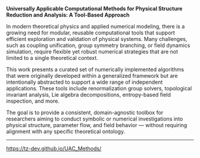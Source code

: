 **Universally Applicable Computational Methods for Physical Structure Reduction and Analysis: A Tool-Based Approach**

In modern theoretical physics and applied numerical modeling, there is a growing need for modular, reusable computational tools that support efficient exploration and validation of physical systems. Many challenges, such as coupling unification, group symmetry branching, or field dynamics simulation, require flexible yet robust numerical strategies that are not limited to a single theoretical context.

This work presents a curated set of numerically implemented algorithms that were originally developed within a generalized framework but are intentionally abstracted to support a wide range of independent applications. These tools include renormalization group solvers, topological invariant analysis, Lie algebra decompositions, entropy-based field inspection, and more.

The goal is to provide a consistent, domain-agnostic toolbox for researchers aiming to conduct symbolic or numerical investigations into physical structure, parameter flow, and field behavior — without requiring alignment with any specific theoretical ontology.

---

https://tz-dev.github.io/UAC_Methods/
